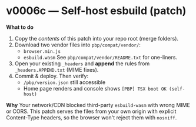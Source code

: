 # v0006c — Self-host esbuild (patch)
**What to do**
1) Copy the *contents* of this patch into your repo root (merge folders).
2) Download two vendor files into `pbp/compat/vendor/`:
   - `browser.min.js`
   - `esbuild.wasm`
   See `pbp/compat/vendor/README.txt` for one-liners.
3) Open your existing `_headers` and **append** the rules from `_headers.APPEND.txt` (MIME fixes).
4) Commit & deploy. Then verify:
   - `/pbp/version.json` still accessible
   - Home page renders and console shows `[PBP] TSX boot OK (self-host)`

**Why**
Your network/CDN blocked third-party `esbuild-wasm` with wrong MIME or CORS. This patch serves the files
from your own origin with explicit Content-Type headers, so the browser won't reject them with `nosniff`.
